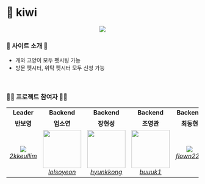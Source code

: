 # 🥝 kiwi
<p align="center">
  <img src="https://user-images.githubusercontent.com/63862534/207281534-59b24597-3e88-40f2-aada-0267065f9dea.png">
</p>

### 🎡 사이트 소개 🎡

 - 개와 고양이 모두 펫시팅 가능
 - 방문 펫시터, 위탁 펫시터 모두 신청 가능

<br/>

 ### 🖐🏻 프로젝트 참여자 🖐🏻
  <div class="22nd-developer">
     <table>
      <tr align="center">
          <td><B>Leader<B></td>
          <td><B>Backend<B></td>
          <td><B>Backend<B></td>
          <td><B>Backend<B></td>
          <td><B>Backend<B></td>
      </tr>
      <tr align="center">
          <td><B>반보영<B></td>
          <td><B>엄소연<B></td>
          <td><B>장현성<B></td>
          <td><B>조영관<B></td>
          <td><B>최동현<B></td>
      </tr>
      <tr align="center">
          <td>
              <img src="https://github.com/2kkeullim.png?size=100">
              <br>
              <a href="https://github.com/2kkeullim"><I>2kkeullim</I></a>
          </td>
          <td>
              <img src="https://github.com/lolsoyeon.png?size=100" width="100">
              <br>
              <a href="https://github.com/lolsoyeon"><I>lolsoyeon</I></a>
          </td>
          <td>
              <img src="https://github.com/hyunkkong.png?size=100" width="100">
              <br>
              <a href="https://github.com/hyunkkong"><I>hyunkkong</I></a>
          </td>
          <td>
              <img src="https://github.com/buuuk1.png?size=100" width="100">
              <br>
              <a href="https://github.com/buuuk1"><I>buuuk1</I></a>
          </td>
          <td>
              <img src="https://github.com/flown222.png?size=100">
              <br>
              <a href="https://github.com/flown222"><I>flown222</I></a>
          </td>
          </tr>
  </table>

